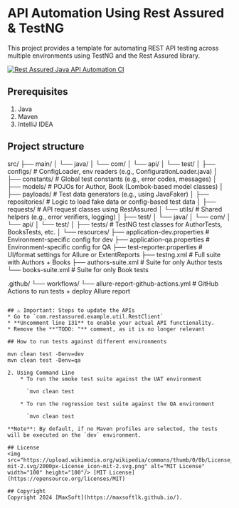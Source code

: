 # API Automation Using Rest Assured & TestNG

This project provides a template for automating REST API testing across multiple environments using TestNG and the Rest Assured library.

[![Rest Assured Java API Automation CI](https://github.com/osandadeshan/rest-assured-java-api-automation-demo/actions/workflows/rest-assured-java-ci.yml/badge.svg?branch=master)](https://github.com/osandadeshan/rest-assured-java-api-automation-demo/actions/workflows/rest-assured-java-ci.yml)

## Prerequisites
1. Java
2. Maven
3. IntelliJ IDEA

## Project structure
src/
├── main/
│   └── java/
│       └── com/
│           └── api/
│               └── test/
│                   ├── configs/               # ConfigLoader, env readers (e.g., ConfigurationLoader.java)
│                   ├── constants/             # Global test constants (e.g., error codes, messages)
│                   ├── models/                # POJOs for Author, Book (Lombok-based model classes)
│                   ├── payloads/              # Test data generators (e.g., using JavaFaker)
│                   ├── repositories/          # Logic to load fake data or config-based test data
│                   ├── requests/              # API request classes using RestAssured
│                   └── utils/                 # Shared helpers (e.g., error verifiers, logging)
│
├── test/
│   └── java/
│       └── com/
│           └── api/
│               └── test/
│                   ├── tests/                 # TestNG test classes for AuthorTests, BooksTests, etc.
│
└── resources/
    ├── application-dev.properties             # Environment-specific config for dev
    ├── application-qa.properties              # Environment-specific config for QA
    ├── test-reporter.properties               # UI/format settings for Allure or ExtentReports
    ├── testng.xml                             # Full suite with Authors + Books
    ├── authors-suite.xml                      # Suite for only Author tests
    └── books-suite.xml                        # Suite for only Book tests

.github/
└── workflows/
    └── allure-report-github-actions.yml       # GitHub Actions to run tests + deploy Allure report



```

## ⚠️ Important: Steps to update the APIs
* Go to `com.restassured.example.util.RestClient`
* **Uncomment line 131** to enable your actual API functionality.
* Remove the **"TODO: "** comment, as it is no longer relevant

## How to run tests against different environments

mvn clean test -Denv=dev
mvn clean test -Denv=qa

2. Using Command Line
    * To run the smoke test suite against the UAT environment

      `mvn clean test 

    * To run the regression test suite against the QA environment

      `mvn clean test 

**Note**: By default, if no Maven profiles are selected, the tests will be executed on the `dev` environment.

## License
<img src="https://upload.wikimedia.org/wikipedia/commons/thumb/0/0b/License_icon-mit-2.svg/2000px-License_icon-mit-2.svg.png" alt="MIT License" width="100" height="100"/> [MIT License](https://opensource.org/licenses/MIT)

## Copyright
Copyright 2024 [MaxSoft](https://maxsoftlk.github.io/).
